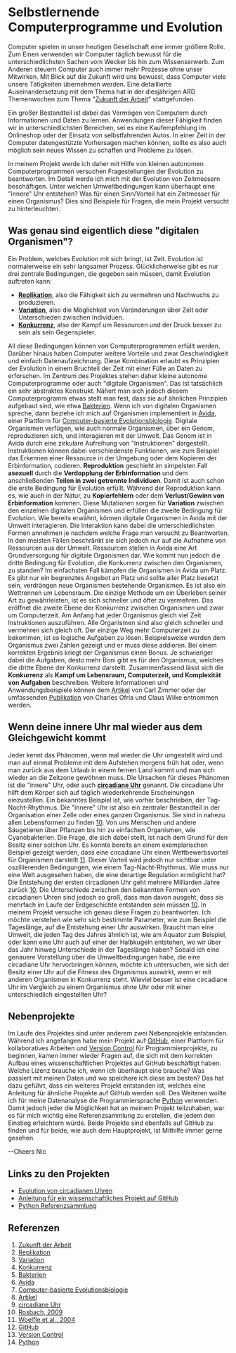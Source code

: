 # Selbstlernende Computerprogramme und Evolution

Computer spielen in unser heutigen Gesellschaft eine immer größere Rolle. Zum Einen verwenden wir Computer täglich bewusst für die unterschiedlichsten Sachen vom Wecker bis hin zum Wissenserwerb. Zum Anderen steuern Computer auch immer mehr Prozesse ohne unser Mitwirken. Mit Blick auf die Zukunft wird uns bewusst, dass Computer viele unsere Tätigkeiten übernehmen werden. Eine detaillierte Auseinandersetzung mit dem Thema hat in der diesjährigen ARD Themenwochen zum Thema "[Zukunft der Arbeit](http://www.ard.de/home/themenwoche/ARD_Themenwoche_2016_Zukunft_der_Arbeit/3234726/index.html)" stattgefunden.

Ein großer Bestandteil ist dabei das Vermögen von Computern durch Informationen und Daten zu lernen. Anwendungen dieser Fähigkeit finden wir in unterschiedlichsten Bereichen, sei es eine Kaufempfehlung im Onlineshop oder der Einsatz von selbstfahrenden Autos. In einer Zeit in der Computer datengestützte Vorhersagen machen können, sollte es also auch möglich sein neues Wissen zu schaffen und Probleme zu lösen.

In meinem Projekt werde ich daher mit Hilfe von kleinen autonomen Computerprogrammen versuchen Fragestellungen der Evolution zu beantworten. Im Detail werde ich mich mit der Evolution von Zeitmessern beschäftigen. Unter welchen Umweltbedingungen kann überhaupt eine "innere" Uhr entstehen? Was für einen Sinn/Vorteil hat ein Zeitmesser für einen Organismus? Dies sind Beispiele für Fragen, die mein Projekt versucht zu hinterleuchten.

## Was genau sind eigentlich diese "digitalen Organismen"?

Ein Problem, welches Evolution mit sich bringt, ist Zeit. Evolution ist normalerweise ein sehr langsamer Prozess. Glücklicherweise gibt es nur drei zentrale Bedingungen, die gegeben sein müssen, damit Evolution auftreten kann:

* [__Replikation__](https://de.wikipedia.org/wiki/Reproduktion), also die Fähigkeit sich zu vermehren und Nachwuchs zu produzieren.
* [__Variation__](https://de.wikipedia.org/wiki/Phänotypische_Variation), also die Möglichkeit von Veränderungen über Zeit oder Unterschieden zwischen Individuen.
* [__Konkurrenz__](https://de.wikipedia.org/wiki/Konkurrenz_(Ökologie)), also der Kampf um Ressourcen und der Druck besser zu sein als sein Gegenspieler.

All diese Bedingungen können von Computerprogrammen erfüllt werden. Darüber hinaus haben Computer weitere Vorteile und zwar Geschwindigkeit und einfach Datenaufzeichnung. Diese Kombination erlaubt es Prinzipien der Evolution in einem Bruchteil der Zeit mit einer Fülle an Daten zu erforschen.
Im Zentrum des Projektes stehen daher kleine autonome Computerprogramme oder auch "digitale Organismen". Das ist tatsächlich ein sehr abstraktes Konstrukt. Nähert man sich jedoch diesem Computerprogramm etwas stellt man fest, dass sie auf ähnlichen Prinzipien aufgebaut sind, wie etwa [Bakterien](https://de.wikipedia.org/wiki/Bakterien). Wenn ich von digitalen Organismen spreche, dann beziehe ich mich auf Organismen implementiert in [Avida](http://www.ofria.com/pubs/2004OfriaEtAl.pdf), einer Plattform für [Computer-basierte Evolutionsbiologie](https://youtu.be/ouF8wKxXWFQ).
Digitale Organismen verfügen, wie auch normale Organismen, über ein Genom, reproduzieren sich, und interagieren mit der Umwelt. Das Genom ist in Avida durch eine zirkulare Aufreihung von "Instruktionen" dargestellt. Instruktionen können dabei verschiedenste Funktionen, wie zum Beispiel das Erkennen einer Ressource in der Umgebung oder dem Kopieren der Erbinformation, codieren.
__Reproduktion__ geschieht im simpelsten Fall __asexuell__ durch die __Verdopplung der Erbinformation__ und dem anschließenden __Teilen in zwei getrennte Individuen__. Damit ist auch schon die erste Bedingung für Evolution erfüllt.
Während der Reproduktion kann es, wie auch in der Natur, zu __Kopierfehlern__ oder dem __Verlust/Gewinn von Erbinformation__ kommen. Diese Mutationen sorgen für __Variation__ zwischen den einzelnen digitalen Organismen und erfüllen die zweite Bedingung für Evolution.
Wie bereits erwähnt, können digitale Organismen in Avida mit der Umwelt interagieren. Die Interaktion kann dabei die unterschiedlichsten Formen annehmen je nachdem welche Frage man versucht zu Beantworten. In den meisten Fällen beschränkt sie sich jedoch nur auf die Aufnahme von Ressourcen aus der Umwelt. Ressourcen stellen in Avida eine Art Grundversorgung für digitale Organismen dar.
Wie kommt nun jedoch die dritte Bedingung für Evolution, die Konkurrenz zwischen den Organismen, zu standen? Im einfachsten Fall kämpfen die Organismen in Avida um Platz. Es gibt nur ein begrenztes Angebot an Platz und sollte aller Platz besetzt sein, verdrängen neue Organismen bestehende Organismen. Es ist also ein Wettrennen um Lebensraum. Die einzige Methode um ein Überleben seiner Art zu gewährleisten, ist es sich schneller und öfter zu vermehren. Das eröffnet die zweite Ebene der Konkurrenz zwischen Organismen und zwar um Computerzeit. Am Anfang hat jeder Organismus gleich viel Zeit Instruktionen auszuführen. Alle Organismen sind also gleich schneller und vermehren sich gleich oft. Der einzige Weg mehr Computerzeit zu bekommen, ist es logische Aufgaben zu lösen. Beispielsweise werden dem Organismus zwei Zahlen gezeigt und er muss diese addieren. Bei einem korrekten Ergebnis kriegt der Organismus einen Bonus. Je schwieriger dabei die Aufgaben, desto mehr Boni gibt es für den Organismus, welches die dritte Ebene der Konkurrenz darstellt. Zusammenfassend lässt sich die __Konkurrenz__ als __Kampf um Lebensraum, Computerzeit, und Komplexität von Aufgaben__ beschreiben.
Weitere Informationen und Anwendungsbeispiele können dem [Artikel](http://discovermagazine.com/2005/feb/cover/#.URRxZOjZrbI) von Carl Zimmer oder der umfassenden [Publikation](http://www.ofria.com/pubs/2004OfriaEtAl.pdf) von Charles Ofria und Claus Wilke entnommen werden.

## Wenn deine innere Uhr mal wieder aus dem Gleichgewicht kommt

Jeder kennt das Phänomen, wenn mal wieder die Uhr umgestellt wird und man auf einmal Probleme mit dem Aufstehen morgens früh hat oder, wenn man zurück aus dem Urlaub in einem fernen Land kommt und man sich wieder an die Zeitzone gewöhnen muss. Die Ursachen für dieses Phänomen ist die "innere" Uhr, oder auch [__circadiane Uhr__](https://de.wikipedia.org/wiki/Circadiane_Rhythmik) genannt. Die circadiane Uhr hilft dem Körper sich auf täglich wiederkehrende Erscheinungen einzustellen. Ein bekanntes Beispiel ist, wie vorher beschrieben, der Tag-Nacht-Rhythmus. Die "innere" Uhr ist also ein zentraler Bestandteil in der Organisation einer Zelle oder eines ganzen Organismus. Sie sind in nahezu allen Lebensformen zu finden [10](http://journals.plos.org/plosbiology/article?id=10.1371/journal.pbio.1000062). Von uns Menschen und andere Säugetieren über Pflanzen bis hin zu einfachen Organismen, wie Cyanobakterien. Die Frage, die sich dabei stellt, ist nach dem Grund für den Besitz einer solchen Uhr. Es konnte bereits an einem exemplarischen Beispiel gezeigt werden, dass eine circadiane Uhr einen Wettbewerbsvorteil für Organismen darstellt [11](https://www.researchgate.net/publication/8386795_The_adaptive_value_of_circadian_clocks_An_experimental_assessment_in_cyanobacteria). Dieser Vorteil wird jedoch nur sichtbar unter oszillierenden Bedingungen, wie einem Tag-Nacht-Rhythmus.
Wie muss nur eine Welt ausgesehen haben, die eine derartige Regulation ermöglicht hat? Die Entstehung der ersten circadianen Uhr geht mehrere Milliarden Jahre zurück [10](http://journals.plos.org/plosbiology/article?id=10.1371/journal.pbio.1000062). Die Unterschiede zwischen den bekannten Formen von circadianen Uhren sind jedoch so groß, dass man davon ausgeht, dass sie mehrfach im Laufe der Erdgeschichte entstanden sein müssen [10](http://journals.plos.org/plosbiology/article?id=10.1371/journal.pbio.1000062).
In meinem Projekt versuche ich genau diese Fragen zu beantworten. Ich möchte verstehen wie sehr sich bestimmte Parameter, wie zum Beispiel die Tageslänge, auf die Entstehung einer Uhr auswirken. Braucht man eine Umwelt, die jeden Tag des Jahres ähnlich ist, wie am Äquator zum Beispiel, oder kann eine Uhr auch auf einer der Halbkugeln entstehen, wo wir über das Jahr hinweg Unterschiede in der Tageslänge haben? Sobald ich eine genauere Vorstellung über die Umweltbedingungen habe, die eine circadiane Uhr hervorbringen können, möchte ich untersuchen, wie sich der Besitz einer Uhr auf die Fitness des Organismus auswirkt, wenn er mit anderen Organismen in Konkurrenz steht. Wieviel besser ist eine circadiane Uhr im Vergleich zu einem Organismus ohne Uhr oder mit einer unterschiedlich eingestellten Uhr?

## Nebenprojekte

Im Laufe des Projektes sind unter anderem zwei Nebenprojekte entstanden. Während ich angefangen habe mein Projekt auf [GitHub](https://de.wikipedia.org/wiki/GitHub), einer Plattform für kollaboratives Arbeiten und [Version Control](https://de.wikipedia.org/wiki/Versionsverwaltung) für Programmierprojekte, zu beginnen, kamen immer wieder Fragen auf, die sich mit dem korrekten Aufbau eines wissenschaftlichen Projektes auf GitHub beschäftigt haben. Welche Lizenz brauche ich, wenn ich überhaupt eine brauche? Was passiert mit meinen Daten und wo speichere ich diese am besten? Das hat dazu geführt, dass ein weiteres Projekt entstanden ist, welches eine Anleitung für ähnliche Projekte auf GitHub werden soll.
Des Weiteren wollte ich für meine Datenanalyse die Programmiersprache [Python](https://de.wikipedia.org/wiki/Python_(Programmiersprache)) verwenden. Damit jedoch jeder die Möglichkeit hat an meinem Projekt teilzuhaben, war es für mich wichtig eine Referenzsammlung zu erstellen, die jedem den Einstieg erleichtern würde. Beide Projekte sind ebenfalls auf GitHub zu finden und für beide, wie auch dem Hauptprojekt, ist Mithilfe immer gerne gesehen.

--Cheers Nic

## Links zu den Projekten
* [Evolution von circadianen Uhren](https://github.com/schmelling/clock_evo)
* [Anleitung für ein wissenschaftliches Projekt auf GitHub](https://github.com/schmelling/how_to_science_repo)
* [Python Referenzsammlung](https://github.com/schmelling/python_materials)

## Referenzen
1. [Zukunft der Arbeit](http://www.ard.de/home/themenwoche/ARD_Themenwoche_2016_Zukunft_der_Arbeit/3234726/index.html)
2. [Replikation](https://de.wikipedia.org/wiki/Reproduktion)
3. [Variation](https://de.wikipedia.org/wiki/Phänotypische_Variation)
4. [Konkurrenz](https://de.wikipedia.org/wiki/Konkurrenz_(Ökologie))
5. [Bakterien](https://de.wikipedia.org/wiki/Bakterien)
6. [Avida](http://www.ofria.com/pubs/2004OfriaEtAl.pdf)
7. [Computer-basierte Evolutionsbiologie](https://youtu.be/ouF8wKxXWFQ)
8. [Artikel](http://discovermagazine.com/2005/feb/cover/#.URRxZOjZrbI)
9. [circadiane Uhr](https://de.wikipedia.org/wiki/Circadiane_Rhythmik)
10. [Rosbach, 2009](http://journals.plos.org/plosbiology/article?id=10.1371/journal.pbio.1000062)
11. [Woelfle et al., 2004](https://www.researchgate.net/publication/8386795_The_adaptive_value_of_circadian_clocks_An_experimental_assessment_in_cyanobacteria)
12. [GitHub](https://de.wikipedia.org/wiki/GitHub)
13. [Version Control](https://de.wikipedia.org/wiki/Versionsverwaltung)
14. [Python](https://de.wikipedia.org/wiki/Python_(Programmiersprache))
